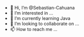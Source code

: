 - 👋 Hi, I’m @Sebastian-Cahuana
- 👀 I’m interested in ...
- 🌱 I’m currently learning Java
- 💞️ I’m looking to collaborate on ...
- 📫 How to reach me ...

<!---
Sebastian-Cahuana/Sebastian-Cahuana is a ✨ special ✨ repository because its `README.md` (this file) appears on your GitHub profile.
You can click the Preview link to take a look at your changes.
--->
